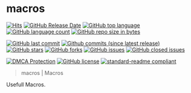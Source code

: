 # macros

[![Hits](https://hits.sh/github.com/DeadManWalkingTO/macros.svg?style=plastic&label=HitCount)](../../)
[![GitHub Release Date](https://img.shields.io/github/release-date-pre/DeadManWalkingTO/macros.svg)](../../releases/latest)
[![GitHub top language](https://img.shields.io/github/languages/top/DeadManWalkingTO/macros.svg)](../../)
[![GitHub language count](https://img.shields.io/github/languages/count/DeadManWalkingTO/macros.svg)](../../)
[![GitHub repo size in bytes](https://img.shields.io/github/repo-size/DeadManWalkingTO/macros.svg)](../../)

[![GitHub last commit](https://img.shields.io/github/last-commit/DeadManWalkingTO/macros.svg)](../../)
[![Github commits (since latest release)](https://img.shields.io/github/commits-since/DeadManWalkingTO/macros/latest.svg)](../../)
[![GitHub stars](https://img.shields.io/github/stars/DeadManWalkingTO/macros.svg)](../../stargazers)
[![GitHub forks](https://img.shields.io/github/forks/DeadManWalkingTO/macros.svg)](../../network)
[![GitHub issues](https://img.shields.io/github/issues/DeadManWalkingTO/macros.svg)](../../issues)
[![GitHub closed issues](https://img.shields.io/github/issues-closed/DeadManWalkingTO/macros.svg)](../../issues)

[![DMCA Protection](https://img.shields.io/badge/DMCA-Protected-brightgreen.svg)](https://www.dmca.com/Takedowns.aspx?r=m)
[![GitHub license](https://img.shields.io/github/license/DeadManWalkingTO/macros.svg)](./LICENSE)
[![standard-readme compliant](https://img.shields.io/badge/readme%20style-standard-brightgreen.svg)](./README.md)

> macros | Macros

Usefull Macros.



